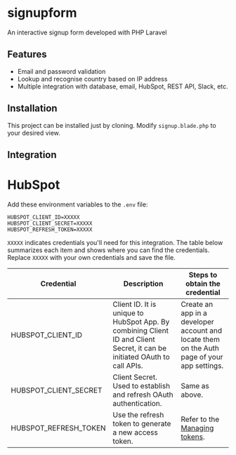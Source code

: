 # signupform
An interactive signup form developed with PHP Laravel

## Features
- Email and password validation
- Lookup and recognise country based on IP address
- Multiple integration with database, email, HubSpot, REST API, Slack, etc.

## Installation
This project can be installed just by cloning. Modify `signup.blade.php` to your desired view.

## Integration
# HubSpot
Add these environment variables to the `.env` file:

```
HUBSPOT_CLIENT_ID=XXXXX
HUBSPOT_CLIENT_SECRET=XXXXX
HUBSPOT_REFRESH_TOKEN=XXXXX
```
`XXXXX` indicates credentials you'll need for this integration. The table below summarizes each item and shows where you can find the credentials. Replace `XXXXX` with your own credentials and save the file.

| Credential | Description | Steps to obtain the credential |
|---|---|---|
| HUBSPOT_CLIENT_ID | Client ID. It is unique to HubSpot App. By combining Client ID and Client Secret, it can be initiated OAuth to call APIs. | Create  an app in a developer account and locate them on the Auth page of your app settings. |
| HUBSPOT_CLIENT_SECRET | Client Secret. Used to establish and refresh OAuth authentication. | Same as above. |
| HUBSPOT_REFRESH_TOKEN | Use the refresh token to generate a new access token. | Refer to the [Managing tokens](https://developers.hubspot.com/docs/api/oauth/tokens). |
